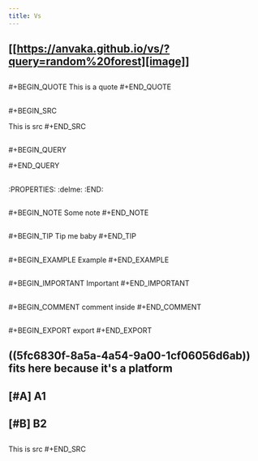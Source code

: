 ```yaml
---
title: Vs
---
```


## [[https://anvaka.github.io/vs/?query=random%20forest][image]]
##
##
#+BEGIN_QUOTE
This is a quote
#+END_QUOTE
##
#+BEGIN_SRC 

This is src
#+END_SRC
##
#+BEGIN_QUERY

#+END_QUERY
##
:PROPERTIES:
:delme: 
:END:
##
#+BEGIN_NOTE
Some note
#+END_NOTE
##
#+BEGIN_TIP
Tip me baby
#+END_TIP
##
#+BEGIN_EXAMPLE
Example
#+END_EXAMPLE
##
#+BEGIN_IMPORTANT
Important
#+END_IMPORTANT
##
#+BEGIN_COMMENT
comment inside
#+END_COMMENT
##
#+BEGIN_EXPORT
export
#+END_EXPORT
## ((5fc6830f-8a5a-4a54-9a00-1cf06056d6ab)) fits here because it's a platform
## [#A] A1
## [#B] B2
##
This is src
#+END_SRC
